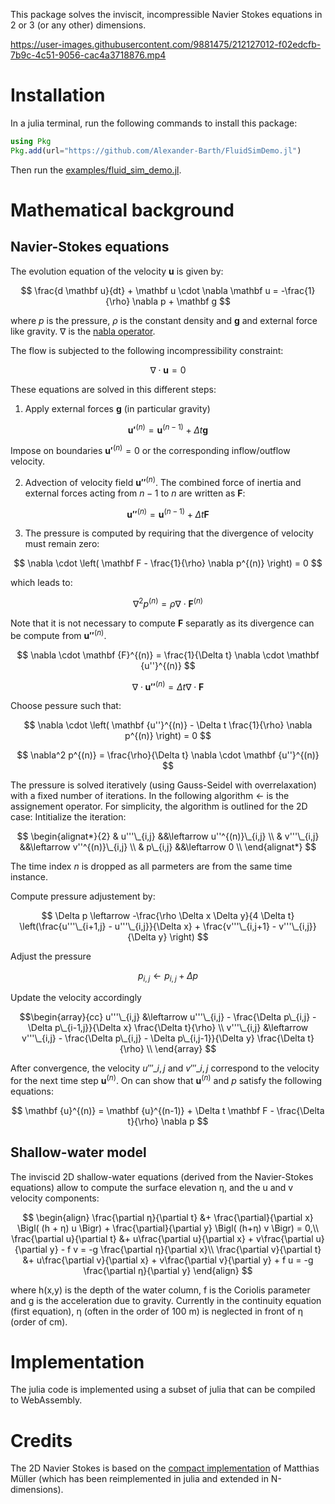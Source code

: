 
This package solves the inviscit, incompressible Navier Stokes equations in 2 or 3 (or any other) dimensions.



https://user-images.githubusercontent.com/9881475/212127012-f02edcfb-7b9c-4c51-9056-cac4a3718876.mp4



# Installation

In a julia terminal, run the following commands to install this package:

```julia
using Pkg
Pkg.add(url="https://github.com/Alexander-Barth/FluidSimDemo.jl")
```

Then run the [examples/fluid_sim_demo.jl](examples/fluid_sim_demo.jl).


# Mathematical background

## Navier-Stokes equations

The evolution equation of the velocity $\mathbf u$ is given by:

$$
\frac{d \mathbf u}{dt} + \mathbf u \cdot \nabla \mathbf u = -\frac{1}{\rho} \nabla p + \mathbf g
$$

where $p$ is the pressure, $\rho$ is the constant density and $\mathbf g$ and external force like gravity. $\nabla$ is the [nabla operator](https://en.wikipedia.org/wiki/Del).

The flow is subjected to the following incompressibility constraint:

$$
\nabla \cdot \mathbf u = 0
$$


These equations are solved in this different steps:

1. Apply external forces $\mathbf g$ (in particular gravity)

$$
\mathbf {u'}^{(n)} = \mathbf u^{(n-1)} + \Delta t \mathbf g
$$

Impose on boundaries $\mathbf {u'}^{(n)} = 0$ or the corresponding inflow/outflow velocity. 


2. Advection of velocity field  $\mathbf {u''}^{(n)}$. The combined force of inertia and external forces acting from $n-1$ to $n$ are written as $\mathbf F$:


$$
\mathbf {u''}^{(n)} = \mathbf {u}^{(n-1)} + \Delta t \mathbf F
$$

3. The pressure is computed by requiring that the divergence of velocity must remain zero:

$$
\nabla \cdot \left( \mathbf F - \frac{1}{\rho} \nabla p^{(n)}  \right) = 0
$$

which leads to:

$$
\nabla^2 p^{(n)} = \rho  \nabla \cdot \mathbf {F}^{(n)}
$$

Note that it is not necessary to compute $\mathbf F$ separatly as its divergence can be compute from 
$\mathbf {u''}^{(n)}$.


$$
\nabla \cdot \mathbf {F}^{(n)} = \frac{1}{\Delta t} \nabla \cdot \mathbf {u''}^{(n)}
$$


$$
\nabla \cdot \mathbf {u''}^{(n)} = \Delta t  \nabla \cdot \mathbf F
$$

Choose pessure such that:


$$
\nabla \cdot \left( \mathbf {u''}^{(n)}  - \Delta t \frac{1}{\rho} \nabla p^{(n)}  \right) = 0
$$


$$
\nabla^2 p^{(n)} = \frac{\rho}{\Delta t} \nabla \cdot \mathbf {u''}^{(n)}
$$


The pressure is solved iteratively (using Gauss-Seidel with overrelaxation) with a fixed number of iterations. In the following algorithm $\leftarrow$ is the assignement operator. For simplicity, the algorithm is outlined for the 2D case:
Intitialize the iteration:

$$
\begin{alignat*}{2}
& u'''\_{i,j} &&\leftarrow u''^{(n)}\_{i,j} \\
& v'''\_{i,j} &&\leftarrow v''^{(n)}\_{i,j} \\
& p\_{i,j}    &&\leftarrow 0 \\
\end{alignat*}
$$

The time index $n$ is dropped as all parmeters are from the same time instance.

Compute pressure adjustement by:

$$
\Delta p \leftarrow -\frac{\rho \Delta x \Delta y}{4 \Delta t} \left(\frac{u'''\_{i+1,j} - u'''\_{i,j}}{\Delta x} + \frac{v'''\_{i,j+1} - v'''\_{i,j}}{\Delta y} \right)
$$

Adjust the pressure

$$
p_{i,j} \leftarrow p_{i,j} + \Delta p
$$

Update the velocity accordingly

$$\begin{array}{cc}
u'''\_{i,j} &\leftarrow u'''\_{i,j} - \frac{\Delta p\_{i,j} - \Delta p\_{i-1,j}}{\Delta x} \frac{\Delta t}{\rho} \\
v'''\_{i,j} &\leftarrow v'''\_{i,j} - \frac{\Delta p\_{i,j} - \Delta p\_{i,j-1}}{\Delta y} \frac{\Delta t}{\rho} \\
\end{array}
$$

After convergence, the velocity $u'''\_{i,j}$ and $v'''\_{i,j}$ correspond to the velocity for the next time step $\mathbf {u}^{(n)}$. On can show 
that $\mathbf {u}^{(n)}$ and $p$ satisfy the following equations:

$$
\mathbf {u}^{(n)} = \mathbf {u}^{(n-1)} + \Delta t \mathbf F - \frac{\Delta t}{\rho} \nabla p
$$

## Shallow-water model

The inviscid 2D shallow-water equations (derived from the Navier-Stokes equations) allow to compute the surface elevation η, and the u and v velocity components:

$$
\begin{align}
\frac{\partial η}{\partial t} &+ \frac{\partial}{\partial x} \Bigl( (h + η) u \Bigr) + \frac{\partial}{\partial y} \Bigl( (h+η) v \Bigr) = 0,\\
\frac{\partial u}{\partial t} &+ u\frac{\partial u}{\partial x} + v\frac{\partial u}{\partial y} - f v = -g \frac{\partial η}{\partial x}\\
\frac{\partial v}{\partial t} &+ u\frac{\partial v}{\partial x} + v\frac{\partial v}{\partial y} + f u = -g \frac{\partial η}{\partial y}
\end{align}
$$

where h(x,y) is the depth of the water column, f is the Coriolis parameter and g is the acceleration due to gravity. 
Currently in the continuity equation (first equation), η (often in the order of 100 m) is neglected in front of η (order of cm).

# Implementation

The julia code is implemented using a subset of julia that can be compiled to WebAssembly.

# Credits

The 2D Navier Stokes is based on the [compact implementation](https://github.com/matthias-research/pages/blob/master/tenMinutePhysics/17-fluidSim.html)
 of Matthias Müller (which has been reimplemented in julia and extended in N-dimensions).
